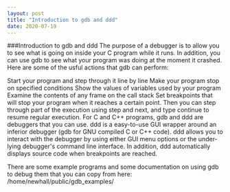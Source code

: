 ```yaml
---
layout: post
title: "Introduction to gdb and ddd"
date: 2020-07-19
---
```


###Introduction to gdb and ddd
The purpose of a debugger is to allow you to see what is going on inside your C program while it runs. In addition, you can use gdb to see what your program was doing at the moment it crashed.
Here are some of the usful actions that gdb can perform:

Start your program and step through it line by line
Make your program stop on specified conditions
Show the values of variables used by your program
Examine the contents of any frame on the call stack
Set breakpoints that will stop your program when it reaches a certain point. Then you can step through part of the execution using step and next, and type continue to resume regular execution.
For C and C++ programs, gdb and ddd are debuggers that you can use. ddd is a easy-to-use GUI wrapper around an inferior debugger (gdb for GNU compiled C or C++ code). ddd allows you to interact with the debugger by using either GUI menu options or the under-lying debugger's command line interface. In addition, ddd automatically displays source code when breakpoints are reached.

There are some example programs and some documentation on using gdb to debug them that you can copy from here: /home/newhall/public/gdb_examples/

